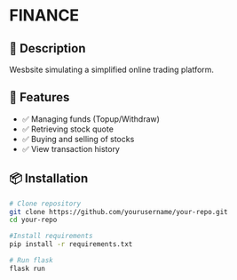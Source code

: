 # FINANCE

## 📌 Description
Wesbsite simulating a simplified online trading platform.

## 🚀 Features
- ✅ Managing funds (Topup/Withdraw)
- ✅ Retrieving stock quote
- ✅ Buying and selling of stocks
- ✅ View transaction history

## 📦 Installation
```bash
# Clone repository
git clone https://github.com/yourusername/your-repo.git
cd your-repo

#Install requirements
pip install -r requirements.txt

# Run flask
flask run
